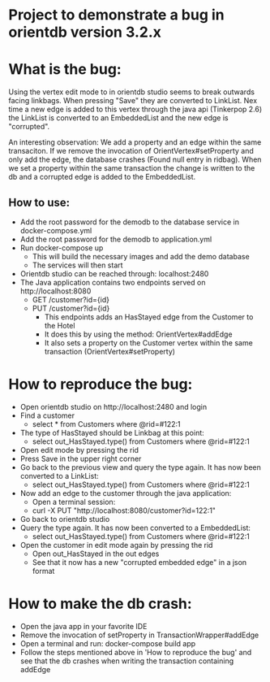 # Project to demonstrate a bug in orientdb version 3.2.x

# What is the bug:
Using the vertex edit mode to in orientdb studio seems to break outwards facing linkbags. When pressing "Save" they are converted to LinkList. 
Nex time a new edge is added to this vertex through the java api (Tinkerpop 2.6) the LinkList is converted to an EmbeddedList 
and the new edge is "corrupted".

An interesting observation: We add a property and an edge within the same transaciton. 
If we remove the invocation of OrientVertex#setProperty and only add the edge, the database crashes (Found null entry in ridbag). 
When we set a property within the same transaction the change is written to the db and a corrupted edge is added to the EmbeddedList.

## How to use: 
* Add the root password for the demodb to the database service in docker-compose.yml
* Add the root password for the demodb to application.yml
* Run docker-compose up
  * This will build the necessary images and add the demo database
  * The services will then start
* Orientdb studio can be reached through: localhost:2480
* The Java application contains two endpoints served on http://localhost:8080
  * GET /customer?id={id}
  * PUT /customer?id={id}
    * This endpoints adds an HasStayed edge from the Customer to the Hotel
    * It does this by using the method: OrientVertex#addEdge
    * It also sets a property on the Customer vertex within the same transaction (OrientVertex#setProperty)

# How to reproduce the bug:
* Open orientdb studio on http://localhost:2480 and login
* Find a customer
  * select * from Customers where @rid=#122:1
* The type of HasStayed should be Linkbag at this point:
  * select out_HasStayed.type() from Customers where @rid=#122:1 
* Open edit mode by pressing the rid
* Press Save in the upper right corner
* Go back to the previous view and query the type again. It has now been converted to a LinkList:
  * select out_HasStayed.type() from Customers where @rid=#122:1 
* Now add an edge to the customer through the java application:
  * Open a terminal session:
  * curl -X PUT "http://localhost:8080/customer?id=122:1"
* Go back to orientdb studio
* Query the type again. It has now been converted to a EmbeddedList:
  * select out_HasStayed.type() from Customers where @rid=#122:1 
* Open the customer in edit mode again by pressing the rid
  * Open out_HasStayed in the out edges
  * See that it now has a new "corrupted embedded edge" in a json format
  
# How to make the db crash:
* Open the java app in your favorite IDE
* Remove the invocation of setProperty in TransactionWrapper#addEdge
* Open a terminal and run: docker-compose build app 
* Follow the steps mentioned above in 'How to reproduce the bug' and see that the db crashes when writing the transaction containing addEdge
